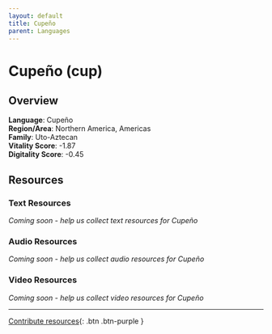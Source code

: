 ```yaml
---
layout: default
title: Cupeño
parent: Languages
---
```


# Cupeño (cup)

## Overview

**Language**: Cupeño  
**Region/Area**: Northern America, Americas  
**Family**: Uto-Aztecan  
**Vitality Score**: -1.87  
**Digitality Score**: -0.45  

## Resources

### Text Resources
*Coming soon - help us collect text resources for Cupeño*

### Audio Resources
*Coming soon - help us collect audio resources for Cupeño*

### Video Resources
*Coming soon - help us collect video resources for Cupeño*

---

[Contribute resources](https://fairtrain.github.io/){: .btn .btn-purple }
